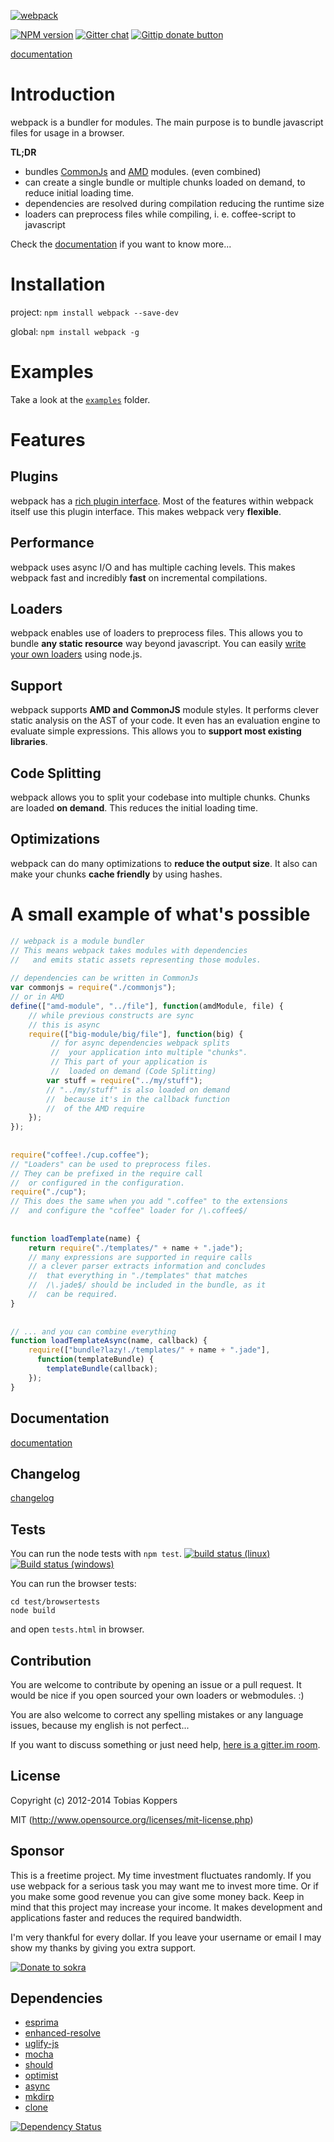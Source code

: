 [![webpack](http://webpack.github.io/assets/logo.png)](http://webpack.github.io)

[![NPM version](https://badge.fury.io/js/webpack.png)](http://badge.fury.io/js/webpack) [![Gitter chat](http://img.shields.io/gitter/webpack/webpack.png)](https://gitter.im/webpack/webpack) [![Gittip donate button](http://img.shields.io/gittip/sokra.png)](https://www.gittip.com/sokra/)

[documentation](http://webpack.github.io/docs/?utm_source=github&utm_medium=readme&utm_campaign=top)

# Introduction

webpack is a bundler for modules. The main purpose is to bundle javascript files for usage in a browser.

**TL;DR**

* bundles [CommonJs](http://www.commonjs.org/specs/modules/1.0/) and [AMD](https://github.com/amdjs/amdjs-api/wiki/AMD) modules. (even combined)
* can create a single bundle or multiple chunks loaded on demand, to reduce initial loading time.
* dependencies are resolved during compilation reducing the runtime size
* loaders can preprocess files while compiling, i. e. coffee-script to javascript

Check the [documentation](http://webpack.github.io/docs/?utm_source=github&utm_medium=readme&utm_campaign=trdr) if you want to know more...

# Installation

project:
`npm install webpack --save-dev`

global:
`npm install webpack -g`

# Examples

Take a look at the [`examples`](https://github.com/webpack/webpack/tree/master/examples) folder.



# Features

## Plugins

webpack has a [rich plugin interface](http://webpack.github.io/docs/plugins.html). Most of the features within webpack itself use this plugin interface. This makes webpack very **flexible**.

## Performance

webpack uses async I/O and has multiple caching levels. This makes webpack fast and incredibly **fast** on incremental compilations.

## Loaders

webpack enables use of loaders to preprocess files. This allows you to bundle **any static resource** way beyond javascript. You can easily [write your own loaders](http://webpack.github.io/docs/loaders.html) using node.js.

## Support

webpack supports **AMD and CommonJS** module styles. It performs clever static analysis on the AST of your code. It even has an evaluation engine to evaluate simple expressions. This allows you to **support most existing libraries**.

## Code Splitting

webpack allows you to split your codebase into multiple chunks. Chunks are loaded **on demand**. This reduces the initial loading time.

## Optimizations

webpack can do many optimizations to **reduce the output size**. It also can make your chunks **cache friendly** by using hashes.



# A small example of what's possible

``` javascript
// webpack is a module bundler
// This means webpack takes modules with dependencies
//   and emits static assets representing those modules.
 
// dependencies can be written in CommonJs
var commonjs = require("./commonjs");
// or in AMD
define(["amd-module", "../file"], function(amdModule, file) {
	// while previous constructs are sync
	// this is async
	require(["big-module/big/file"], function(big) {
		 // for async dependencies webpack splits
		 //  your application into multiple "chunks".
		 // This part of your application is
		 //  loaded on demand (Code Splitting)
		var stuff = require("../my/stuff");
		// "../my/stuff" is also loaded on demand
		//  because it's in the callback function
		//  of the AMD require
	});
});
 
 
require("coffee!./cup.coffee");
// "Loaders" can be used to preprocess files.
// They can be prefixed in the require call
//  or configured in the configuration.
require("./cup");
// This does the same when you add ".coffee" to the extensions
//  and configure the "coffee" loader for /\.coffee$/
 
 
function loadTemplate(name) {
	return require("./templates/" + name + ".jade");
	// many expressions are supported in require calls
	// a clever parser extracts information and concludes
	//  that everything in "./templates" that matches
	//  /\.jade$/ should be included in the bundle, as it
	//  can be required.
}
 
 
// ... and you can combine everything
function loadTemplateAsync(name, callback) {
	require(["bundle?lazy!./templates/" + name + ".jade"], 
	  function(templateBundle) {
		templateBundle(callback);
	});
}
```



## Documentation

[documentation](http://webpack.github.io/docs/?utm_source=github&utm_medium=readme&utm_campaign=documentation)



## Changelog

[changelog](http://webpack.github.io/docs/changelog.html)



## Tests

You can run the node tests with `npm test`. [![build status (linux)](https://secure.travis-ci.org/webpack/webpack.png)](http://travis-ci.org/webpack/webpack) [![Build status (windows)](https://ci.appveyor.com/api/projects/status/vatlasj366jiyuh6/branch/master)](https://ci.appveyor.com/project/sokra/webpack/branch/master)

You can run the browser tests:

```
cd test/browsertests
node build
```

and open `tests.html` in browser.



## Contribution

You are welcome to contribute by opening an issue or a pull request.
It would be nice if you open sourced your own loaders or webmodules. :)

You are also welcome to correct any spelling mistakes or any language issues, because my english is not perfect...

If you want to discuss something or just need help, [here is a gitter.im room](https://gitter.im/webpack/webpack).


## License

Copyright (c) 2012-2014 Tobias Koppers

MIT (http://www.opensource.org/licenses/mit-license.php)


## Sponsor

This is a freetime project. My time investment fluctuates randomly. If you use webpack for a serious task you may want me to invest more time. Or if you make some good revenue you can give some money back. Keep in mind that this project may increase your income. It makes development and applications faster and reduces the required bandwidth.

I'm very thankful for every dollar. If you leave your username or email I may show my thanks by giving you extra support.

[![Donate to sokra](http://img.shields.io/donate/sokra.png)](http://sokra.github.io/)


## Dependencies

* [esprima](http://esprima.org/)
* [enhanced-resolve](https://github.com/webpack/enhanced-resolve)
* [uglify-js](https://github.com/mishoo/UglifyJS)
* [mocha](https://github.com/visionmedia/mocha)
* [should](https://github.com/visionmedia/should.js)
* [optimist](https://github.com/substack/node-optimist)
* [async](https://github.com/caolan/async)
* [mkdirp](https://github.com/substack/node-mkdirp)
* [clone](https://github.com/pvorb/node-clone)

[![Dependency Status](https://david-dm.org/webpack/webpack.png)](https://david-dm.org/webpack/webpack)
